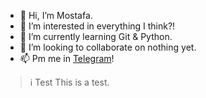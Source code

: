 - 👋 Hi, I’m Mostafa.
- 👀 I’m interested in everything I think?!
- 🌱 I’m currently learning Git & Python.
- 💞️ I’m looking to collaborate on nothing yet.
- 📫 Pm me in <a href="https://t.me/Ecsprt">Telegram<a>!
> ℹ️ Test
> This is a test.
<!---
MOSiHiHi/MOSiHiHi is a ✨ special ✨ repository because its `README.md` (this file) appears on your GitHub profile.
You can click the Preview link to take a look at your changes.
--->
